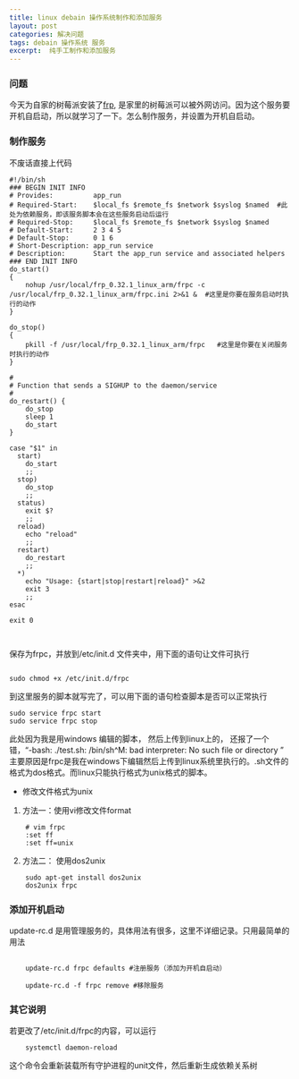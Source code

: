 ```yaml
---
title: linux debain 操作系统制作和添加服务
layout: post
categories: 解决问题
tags: debain 操作系统 服务
excerpt:  纯手工制作和添加服务 
---
```


### 问题
今天为自家的树莓派安装了[frp](https://github.com/fatedier/frp/releases), 是家里的树莓派可以被外网访问。因为这个服务要开机自启动，所以就学习了一下。怎么制作服务，并设置为开机自启动。

### 制作服务
不废话直接上代码
```shell
#!/bin/sh
### BEGIN INIT INFO
# Provides:          app_run
# Required-Start:    $local_fs $remote_fs $network $syslog $named  #此处为依赖服务，即该服务脚本会在这些服务启动后运行
# Required-Stop:     $local_fs $remote_fs $network $syslog $named
# Default-Start:     2 3 4 5
# Default-Stop:      0 1 6
# Short-Description: app_run service
# Description:       Start the app_run service and associated helpers
### END INIT INFO
do_start()
{
    nohup /usr/local/frp_0.32.1_linux_arm/frpc -c /usr/local/frp_0.32.1_linux_arm/frpc.ini 2>&1 &  #这里是你要在服务启动时执行的动作
}
 
do_stop()
{
    pkill -f /usr/local/frp_0.32.1_linux_arm/frpc   #这里是你要在关闭服务时执行的动作
}

#
# Function that sends a SIGHUP to the daemon/service
#
do_restart() {
    do_stop
    sleep 1
    do_start
}
 
case "$1" in
  start)
    do_start
    ;;
  stop)
    do_stop
    ;;
  status)
    exit $?
    ;;
  reload)
    echo "reload"
    ;;
  restart)
    do_restart
    ;;
  *)
    echo "Usage: {start|stop|restart|reload}" >&2
    exit 3
    ;;
esac
 
exit 0



```
保存为frpc，并放到/etc/init.d 文件夹中，用下面的语句让文件可执行
```shell

sudo chmod +x /etc/init.d/frpc

```

到这里服务的脚本就写完了，可以用下面的语句检查脚本是否可以正常执行
```shell
sudo service frpc start
sudo service frpc stop
```

此处因为我是用windows 编辑的脚本， 然后上传到linux上的， 还报了一个错，“-bash: ./test.sh: /bin/sh^M: bad interpreter: No such file or directory  ”
主要原因是frpc是我在windows下编辑然后上传到linux系统里执行的。.sh文件的格式为dos格式。而linux只能执行格式为unix格式的脚本。

- 修改文件格式为unix
1. 方法一：使用vi修改文件format
```shell
    # vim frpc
    :set ff
    :set ff=unix
```
2. 方法二： 使用dos2unix
```shell
    sudo apt-get install dos2unix
    dos2unix frpc
```

### 添加开机启动
update-rc.d 是用管理服务的，具体用法有很多，这里不详细记录。只用最简单的用法
```shell
    
    update-rc.d frpc defaults #注册服务（添加为开机自启动）

    update-rc.d -f frpc remove #移除服务

```

### 其它说明
若更改了/etc/init.d/frpc的内容，可以运行 
```
    systemctl daemon-reload 
```
这个命令会重新装载所有守护进程的unit文件，然后重新生成依赖关系树

